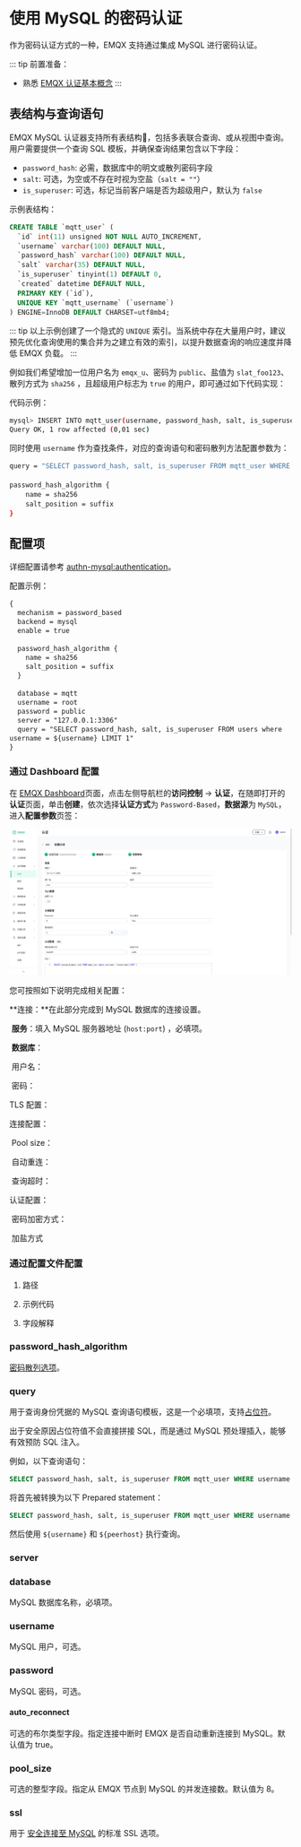 # 使用 MySQL 的密码认证

作为密码认证方式的一种，EMQX 支持通过集成 MySQL 进行密码认证。

::: tip
前置准备：

- 熟悉 [EMQX 认证基本概念](../authn/authn.md)
:::



## 表结构与查询语句

EMQX MySQL 认证器支持所有表结构，包括多表联合查询、或从视图中查询。用户需要提供一个查询 SQL 模板，并确保查询结果包含以下字段：

- `password_hash`: 必需，数据库中的明文或散列密码字段
- `salt`: 可选，为空或不存在时视为空盐（`salt = ""`）
- `is_superuser`: 可选，标记当前客户端是否为超级用户，默认为 `false`

示例表结构：

```sql
CREATE TABLE `mqtt_user` (
  `id` int(11) unsigned NOT NULL AUTO_INCREMENT,
  `username` varchar(100) DEFAULT NULL,
  `password_hash` varchar(100) DEFAULT NULL,
  `salt` varchar(35) DEFAULT NULL,
  `is_superuser` tinyint(1) DEFAULT 0,
  `created` datetime DEFAULT NULL,
  PRIMARY KEY (`id`),
  UNIQUE KEY `mqtt_username` (`username`)
) ENGINE=InnoDB DEFAULT CHARSET=utf8mb4;
```

::: tip
以上示例创建了一个隐式的 `UNIQUE` 索引。当系统中存在大量用户时，建议预先优化查询使用的集合并为之建立有效的索引，以提升数据查询的响应速度并降低 EMQX 负载。
:::

例如我们希望增加一位用户名为 `emqx_u`、密码为 `public`、盐值为 `slat_foo123`、散列方式为 `sha256` ，且超级用户标志为 `true` 的用户，即可通过如下代码实现：

代码示例：

```bash
mysql> INSERT INTO mqtt_user(username, password_hash, salt, is_superuser) VALUES ('emqx_u', SHA2(concat('public', 'slat_foo123'), 256), 'slat_foo123', 1);
Query OK, 1 row affected (0,01 sec)
```

同时使用 `username` 作为查找条件，对应的查询语句和密码散列方法配置参数为：

```bash
query = "SELECT password_hash, salt, is_superuser FROM mqtt_user WHERE username = ${username} LIMIT 1"

password_hash_algorithm {
    name = sha256
    salt_position = suffix
}
```

## 配置项

详细配置请参考 [authn-mysql:authentication](../../admin/cfg.md#authn-mysql:authentication)。

配置示例：

```hocon
{
  mechanism = password_based
  backend = mysql
  enable = true

  password_hash_algorithm {
    name = sha256
    salt_position = suffix
  }

  database = mqtt
  username = root
  password = public
  server = "127.0.0.1:3306"
  query = "SELECT password_hash, salt, is_superuser FROM users where username = ${username} LIMIT 1"
}
```



### 通过 Dashboard 配置

在 [EMQX Dashboard](http://127.0.0.1:18083/#/authentication)页面，点击左侧导航栏的**访问控制** -> **认证**，在随即打开的**认证**页面，单击**创建**，依次选择**认证方式**为 `Password-Based`，**数据源**为 `MySQL`，进入**配置参数**页签：

![image-20230104134554003](./assets/authn-mysql.png)

您可按照如下说明完成相关配置：

**连接：**在此部分完成到 MySQL 数据库的连接设置。

​	**服务**：填入 MySQL 服务器地址 (`host:port`) ，必填项。

​	**数据库**：

​	用户名：

​	密码：

TLS 配置：

连接配置：

​	Pool size：

​	自动重连：

​	查询超时：

认证配置：

​	密码加密方式：

​	加盐方式

### 通过配置文件配置

1. 路径

2. 示例代码

3. 字段解释

   

### password_hash_algorithm

[密码散列选项](./authn.md#密码散列)。

### query

用于查询身份凭据的 MySQL 查询语句模板，这是一个必填项，支持[占位符](./authn.md#认证占位符)。

出于安全原因占位符值不会直接拼接 SQL，而是通过 MySQL 预处理插入，能够有效预防 SQL 注入。

例如，以下查询语句：

```sql
SELECT password_hash, salt, is_superuser FROM mqtt_user WHERE username = ${username} AND peerhost = ${peerhost} LIMIT 1
```

将首先被转换为以下 Prepared statement：

```sql
SELECT password_hash, salt, is_superuser FROM mqtt_user WHERE username = ? AND peerhost = ? LIMIT 1
```

然后使用 `${username}` 和 `${peerhost}` 执行查询。



### server



### database

MySQL 数据库名称，必填项。

### username

MySQL 用户，可选。

### password

MySQL 密码，可选。

#### auto_reconnect

可选的布尔类型字段。指定连接中断时 EMQX 是否自动重新连接到 MySQL。默认值为 true。

### pool_size

可选的整型字段。指定从 EMQX 节点到 MySQL 的并发连接数。默认值为 8。

### ssl

用于 [安全连接至 MySQL](https://dev.mysql.com/doc/refman/en/using-encrypted-connections.html) 的标准 SSL 选项。
